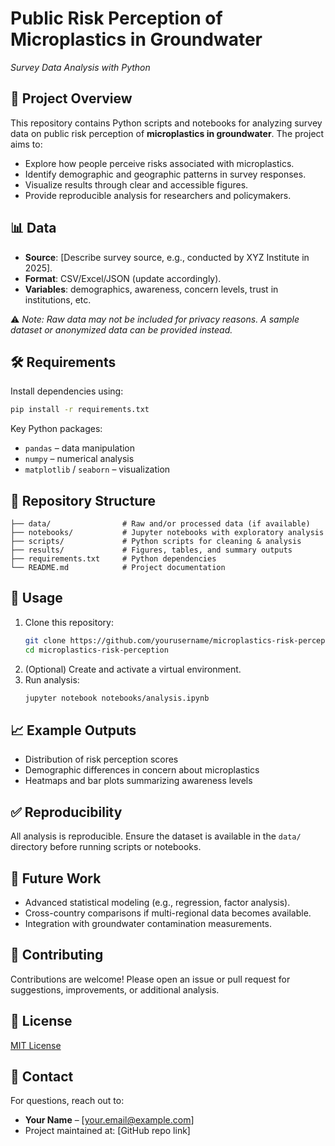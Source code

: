 # Public Risk Perception of Microplastics in Groundwater  
*Survey Data Analysis with Python*  

## 📖 Project Overview  
This repository contains Python scripts and notebooks for analyzing survey data on public risk perception of **microplastics in groundwater**. The project aims to:  
- Explore how people perceive risks associated with microplastics.  
- Identify demographic and geographic patterns in survey responses.  
- Visualize results through clear and accessible figures.  
- Provide reproducible analysis for researchers and policymakers.  

## 📊 Data  
- **Source**: [Describe survey source, e.g., conducted by XYZ Institute in 2025].  
- **Format**: CSV/Excel/JSON (update accordingly).  
- **Variables**: demographics, awareness, concern levels, trust in institutions, etc.  

⚠️ *Note: Raw data may not be included for privacy reasons. A sample dataset or anonymized data can be provided instead.*  

## 🛠️ Requirements  
Install dependencies using:  
```bash
pip install -r requirements.txt
```  

Key Python packages:  
- `pandas` – data manipulation  
- `numpy` – numerical analysis  
- `matplotlib` / `seaborn` – visualization 

## 📂 Repository Structure  
```
├── data/                # Raw and/or processed data (if available)  
├── notebooks/           # Jupyter notebooks with exploratory analysis  
├── scripts/             # Python scripts for cleaning & analysis  
├── results/             # Figures, tables, and summary outputs  
├── requirements.txt     # Python dependencies  
└── README.md            # Project documentation  
```  

## 🚀 Usage  
1. Clone this repository:  
   ```bash
   git clone https://github.com/yourusername/microplastics-risk-perception.git
   cd microplastics-risk-perception
   ```  
2. (Optional) Create and activate a virtual environment.  
3. Run analysis:  
   ```bash
   jupyter notebook notebooks/analysis.ipynb
   ```  

## 📈 Example Outputs  
- Distribution of risk perception scores  
- Demographic differences in concern about microplastics  
- Heatmaps and bar plots summarizing awareness levels  

## ✅ Reproducibility  
All analysis is reproducible. Ensure the dataset is available in the `data/` directory before running scripts or notebooks.  

## 📌 Future Work  
- Advanced statistical modeling (e.g., regression, factor analysis).  
- Cross-country comparisons if multi-regional data becomes available.  
- Integration with groundwater contamination measurements.  

## 🤝 Contributing  
Contributions are welcome! Please open an issue or pull request for suggestions, improvements, or additional analysis.  

## 📜 License  
[MIT License](LICENSE)  

## 📧 Contact  
For questions, reach out to:  
- **Your Name** – [your.email@example.com]  
- Project maintained at: [GitHub repo link]  
